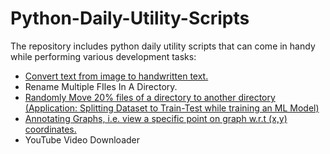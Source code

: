 # Python-Daily-Utility-Scripts

The repository includes python daily utility scripts that can come in handy while performing various development tasks:

- [Convert text from image to handwritten text.](https://github.com/Agha-Muqarib/Python-Daily-Utility-Scripts/blob/main/Scripts/Convert%20text%20from%20image%20to%20handwritten%20text.ipynb)
- Rename Multiple FIles In A Directory.
- [Randomly Move 20% files of a directory to another directory (Application: Splitting Dataset to Train-Test while training an ML Model)](https://github.com/Agha-Muqarib/Python-Daily-Utility-Scripts/blob/main/Scripts/Randomly%20Move%2020%25%20files%20of%20a%20directory%20to%20another%20directory..ipynb)
- [Annotating Graphs, i.e. view a specific point on graph w.r.t (x,y) coordinates. ](https://github.com/Agha-Muqarib/Python-Daily-Utility-Scripts/blob/main/Scripts/Annotating%20Graphs.ipynb)
- YouTube Video Downloader

